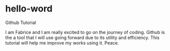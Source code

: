 # hello-word
Github Tutorial

I am Fabrice and I am really excited to go on the journey of coding.
Github is the a tool that I will use going forward due to its utility and efficiency.
This tutorial will help me improve my works using it.
Peace.
